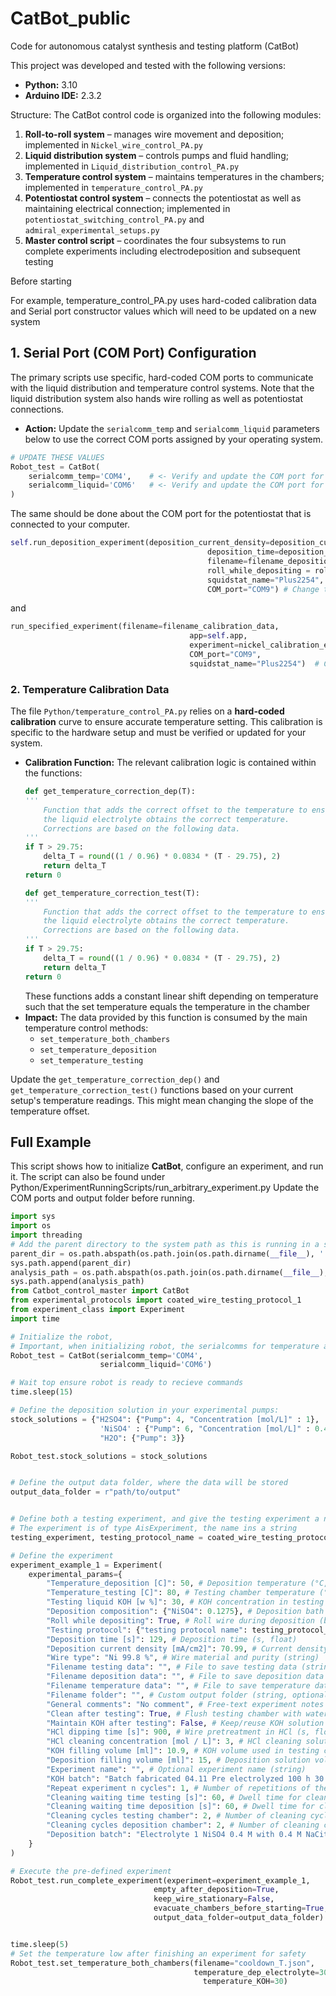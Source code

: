 # CatBot_public
Code for autonomous catalyst synthesis and testing platform (CatBot)


This project was developed and tested with the following versions:

- **Python:** 3.10
- **Arduino IDE:** 2.3.2


Structure:
The CatBot control code is organized into the following modules:

1) **Roll-to-roll system** – manages wire movement and deposition; implemented in `Nickel_wire_control_PA.py`  
2) **Liquid distribution system** – controls pumps and fluid handling; implemented in `Liquid_distribution_control_PA.py`  
3) **Temperature control system** – maintains temperatures in the chambers; implemented in `temperature_control_PA.py`  
4) **Potentiostat control system** – connects the potentiostat as well as maintaining electrical connection; implemented in `potentiostat_switching_control_PA.py` and `admiral_experimental_setups.py`
6) **Master control script** – coordinates the four subsystems to run complete experiments including electrodeposition and subsequent testing

     
Before starting

 For example, temperature_control_PA.py uses hard-coded calibration
data and Serial port constructor values which will need to be updated on
a new system

## 1. Serial Port (COM Port) Configuration

The primary scripts use specific, hard-coded COM ports to communicate with the liquid distribution and temperature control systems.
Note that the liquid distribution system also hands wire rolling as well as potentiostat connections.

* **Action:** Update the `serialcomm_temp` and `serialcomm_liquid` parameters below to use the correct COM ports assigned by your operating system.

```python
# UPDATE THESE VALUES
Robot_test = CatBot(
    serialcomm_temp='COM4',    # <- Verify and update the COM port for the temperature system
    serialcomm_liquid='COM6'   # <- Verify and update the COM port for the liquid system
)
```
The same should be done about the COM port for the potentiostat that is connected to your computer. 

```python
self.run_deposition_experiment(deposition_current_density=deposition_current_density_mA, 
                                            deposition_time=deposition_time, 
                                            filename=filename_deposition_data, 
                                            roll_while_depositing = roll_while_depositing, 
                                            squidstat_name="Plus2254", 
                                            COM_port="COM9") # Change the COM port to match your computers COM port
```
and 
```python
run_specified_experiment(filename=filename_calibration_data, 
                                        app=self.app, 
                                        experiment=nickel_calibration_exp,
                                        COM_port="COM9",
                                        squidstat_name="Plus2254")  # Change the COM port to match your computers COM port
```
### 2. Temperature Calibration Data

The file `Python/temperature_control_PA.py` relies on a **hard-coded calibration** curve to ensure accurate temperature setting. This calibration is specific to the hardware setup and must be verified or updated for your system.

* **Calibration Function:** The relevant calibration logic is contained within the functions:
    ```python
    def get_temperature_correction_dep(T):
    '''
        Function that adds the correct offset to the temperature to ensure that
        the liquid electrolyte obtains the correct temperature.
        Corrections are based on the following data.
    '''
    if T > 29.75:
        delta_T = round((1 / 0.96) * 0.0834 * (T - 29.75), 2)  
        return delta_T
    return 0

    def get_temperature_correction_test(T):
    '''
        Function that adds the correct offset to the temperature to ensure that
        the liquid electrolyte obtains the correct temperature.
        Corrections are based on the following data.
    '''
    if T > 29.75:
        delta_T = round((1 / 0.96) * 0.0834 * (T - 29.75), 2)  
        return delta_T
    return 0
    ```
    These functions adds a constant linear shift depending on temperature such that the set temperature equals the temperature in the chamber
* **Impact:** The data provided by this function is consumed by the main temperature control methods:
    * `set_temperature_both_chambers`
    * `set_temperature_deposition`
    * `set_temperature_testing`

Update the `get_temperature_correction_dep()` and `get_temperature_correction_test()` functions based on your current setup's temperature readings.
This might mean changing the slope of the temperature offset.



## Full Example

This script shows how to initialize **CatBot**, configure an experiment, and run it. The script can also be found under Python/ExperimentRunningScripts/run_arbitrary_experiment.py 
Update the COM ports and output folder before running.  

```python
import sys
import os
import threading 
# Add the parent directory to the system path as this is running in a subdirectory
parent_dir = os.path.abspath(os.path.join(os.path.dirname(__file__), '..'))
sys.path.append(parent_dir)
analysis_path = os.path.abspath(os.path.join(os.path.dirname(__file__), '..', "Live_data_analysis"))
sys.path.append(analysis_path)
from Catbot_control_master import CatBot
from experimental_protocols import coated_wire_testing_protocol_1
from experiment_class import Experiment
import time

# Initialize the robot, 
# Important, when initializing robot, the serialcomms for temperature and liquid needs to be changed according to the users computer
Robot_test = CatBot(serialcomm_temp='COM4',
                    serialcomm_liquid='COM6') 

# Wait top ensure robot is ready to recieve commands
time.sleep(15)

# Define the deposition solution in your experimental pumps:
stock_solutions = {"H2SO4": {"Pump": 4, "Concentration [mol/L]" : 1}, 
                    'NiSO4' : {"Pump": 6, "Concentration [mol/L]" : 0.4},
                    "H2O": {"Pump": 3}} 

Robot_test.stock_solutions = stock_solutions


# Define the output data folder, where the data will be stored
output_data_folder = r"path/to/output"


# Define both a testing experiment, and give the testing experiment a name
# The experiment is of type AisExperiment, the name ins a string
testing_experiment, testing_protocol_name = coated_wire_testing_protocol_1()

# Define the experiment
experiment_example_1 = Experiment(
    experimental_params={
        "Temperature_deposition [C]": 50, # Deposition temperature (°C, float)
        "Temperature_testing [C]": 80, # Testing chamber temperature (°C, float)
        "Testing liquid KOH [w %]": 30, # KOH concentration in testing solution (wt %, float)
        "Deposition composition": {"NiSO4": 0.1275}, # Deposition bath composition [M] (dict: species → float)
        "Roll while depositing": True, # Roll wire during deposition (bool)
        "Testing protocol": {"testing protocol name": testing_protocol_name,"protocol": testing_experiment}, # Testing protocol details (dict: name + procedure)
        "Deposition time [s]": 129, # Deposition time (s, float)
        "Deposition current density [mA/cm2]": 70.99, # Current density during deposition (mA/cm², float)
        "Wire type": "Ni 99.8 %", # Wire material and purity (string)
        "Filename testing data": "", # File to save testing data (string, optional)
        "Filename deposition data": "", # File to save deposition data (string, optional)
        "Filename temperature data": "", # File to save temperature data (string, optional)
        "Filename folder": "", # Custom output folder (string, optional)
        "General comments": "No comment", # Free-text experiment notes (string)
        "Clean after testing": True, # Flush testing chamber with water after experiment (bool)
        "Maintain KOH after testing": False, # Keep/reuse KOH solution after test (bool)
        "HCl dipping time [s]": 900, # Wire pretreatment in HCl (s, float)
        "HCl cleaning concentration [mol / L]": 3, # HCl cleaning solution concentration (mol/L, float)
        "KOH filling volume [ml]": 10.9, # KOH volume used in testing chamber (mL, float)
        "Deposition filling volume [ml]": 15, # Deposition solution volume (mL, float)
        "Experiment name": "", # Optional experiment name (string)
        "KOH batch": "Batch fabricated 04.11 Pre electrolyzed 100 h 30 wt %", # Batch ID / preparation details for KOH (string)
        "Repeat experiment n cycles": 1, # Number of repetitions of the experiment (int)
        "Cleaning waiting time testing [s]": 60, # Dwell time for cleaning solution in testing chamber (s, float)
        "Cleaning waiting time deposition [s]": 60, # Dwell time for cleaning solution in deposition chamber (s, float)
        "Cleaning cycles testing chamber": 2, # Number of cleaning cycles for testing chamber (int)
        "Cleaning cycles deposition chamber": 2, # Number of cleaning cycles for deposition chamber (int)
        "Deposition batch": "Electrolyte 1 NiSO4 0.4 M with 0.4 M NaCitrate + 0.3 M NaCl Fabricated 21.11.24" # Stock solution used for deposition (string)
    }
)

# Execute the pre-defined experiment
Robot_test.run_complete_experiment(experiment=experiment_example_1, 
                                empty_after_deposition=True, 
                                keep_wire_stationary=False, 
                                evacuate_chambers_before_starting=True, 
                                output_data_folder=output_data_folder)


time.sleep(5)
# Set the temperature low after finishing an experiment for safety 
Robot_test.set_temperature_both_chambers(filename="cooldown_T.json",
                                         temperature_dep_electrolyte=30,
                                           temperature_KOH=30)


       


